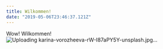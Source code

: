 ```yaml
---
title: Wilkommen!
date: "2019-05-06T23:46:37.121Z"
---
```


Wow! Wilkommen!
![Uploading karina-vorozheeva-rW-I87aPY5Y-unsplash.jpg…]()

